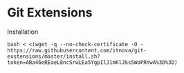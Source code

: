 # Git Extensions

Installation
```
bash < <(wget -q --no-check-certificate -O - https://raw.githubusercontent.com/itnova/git-exstensions/master/install.sh?token=ABa46eREaeL8ncSrwLEa5YgpIlJ1mKlJks5WoPRYwA%3D%3D)
```
